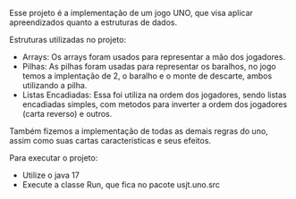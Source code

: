 Esse projeto é a implementação de um jogo UNO, que visa aplicar apreendizados quanto a estruturas de dados.

Estruturas utilizadas no projeto:
- Arrays:
  Os arrays foram usados para representar a mão dos jogadores.
- Pilhas:
  As pilhas foram usadas para representar os baralhos, no jogo temos a implentação de 2, o baralho e o monte de descarte, ambos utilizando a pilha.
- Listas Encadiadas:
  Essa foi utiliza na ordem dos jogadores, sendo listas encadiadas simples, com metodos para inverter a ordem dos jogadores (carta reverso) e outros.

Também fizemos a implementação de todas as demais regras do uno, assim como suas cartas caracteristicas e seus efeitos.

Para executar o projeto:
- Utilize o java 17
- Execute a classe Run, que fica no pacote usjt.uno.src
